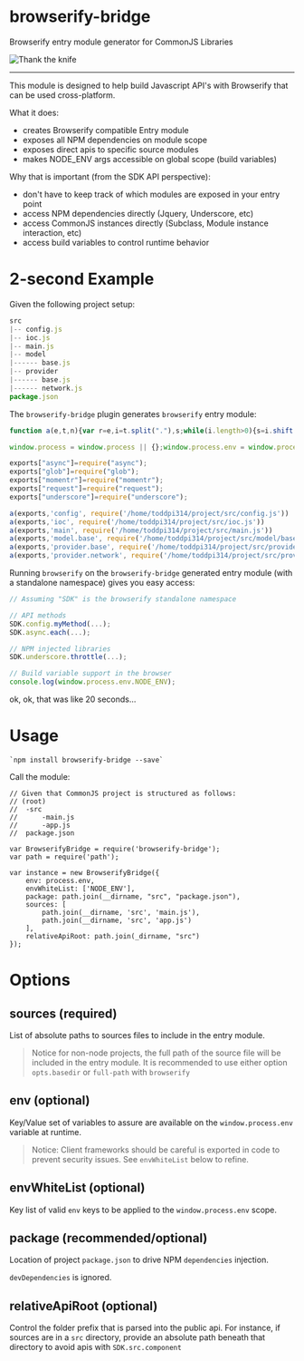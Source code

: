 # browserify-bridge
Browserify entry module generator for CommonJS Libraries

![Thank the knife](http://i.imgur.com/BZ5R5NP.png)

***

This module is designed to help build Javascript API's with Browserify that can be used cross-platform.

What it does:

- creates Browserify compatible Entry module
- exposes all NPM dependencies on module scope
- exposes direct apis to specific source modules
- makes NODE_ENV args accessible on global scope (build variables)

Why that is important (from the SDK API perspective):

- don't have to keep track of which modules are exposed in your entry point
- access NPM dependencies directly (Jquery, Underscore, etc)
- access CommonJS instances directly (Subclass, Module instance interaction, etc)
- access build variables to control runtime behavior

# 2-second Example

Given the following project setup:

```javascript
src
|-- config.js
|-- ioc.js
|-- main.js
|-- model
|------ base.js
|-- provider
|------ base.js
|------ network.js
package.json
```

The `browserify-bridge` plugin generates `browserify` entry module:

```javascript
function a(e,t,n){var r=e,i=t.split("."),s;while(i.length>0){s=i.shift();if(!r[s]){if(i.length>0)r[s]={};else{r[s]=n}}r=r[s]}};

window.process = window.process || {};window.process.env = window.process.env || {};function b(k,v) { window.process.env[k] = v;  };

exports["async"]=require("async");
exports["glob"]=require("glob");
exports["momentr"]=require("momentr");
exports["request"]=require("request");
exports["underscore"]=require("underscore");

a(exports,'config', require('/home/toddpi314/project/src/config.js'))
a(exports,'ioc', require('/home/toddpi314/project/src/ioc.js'))
a(exports,'main', require('/home/toddpi314/project/src/main.js'))
a(exports,'model.base', require('/home/toddpi314/project/src/model/base.js'))
a(exports,'provider.base', require('/home/toddpi314/project/src/provider/base.js'))
a(exports,'provider.network', require('/home/toddpi314/project/src/provider/network.js'))
```

Running `browserify` on the `browserify-bridge` generated entry module (with a standalone namespace) gives you easy access:

```javascript
// Assuming "SDK" is the browserify standalone namespace

// API methods
SDK.config.myMethod(...);
SDK.async.each(...);

// NPM injected libraries
SDK.underscore.throttle(...);

// Build variable support in the browser
console.log(window.process.env.NODE_ENV);
```

ok, ok, that was like 20 seconds...

# Usage

	`npm install browserify-bridge --save`

Call the module:

	// Given that CommonJS project is structured as follows:
	// (root)
	// 	-src
	// 		-main.js
	// 		-app.js
	// 	package.json

	var BrowserifyBridge = require('browserify-bridge');
	var path = require('path');

	var instance = new BrowserifyBridge({
		env: process.env,
		envWhiteList: ['NODE_ENV'],
		package: path.join(__dirname, "src", "package.json"),
		sources: [
			path.join(__dirname, 'src', 'main.js'),
			path.join(__dirname, 'src', 'app.js')
		],
		relativeApiRoot: path.join(_dirname, "src")
	});

# Options

## sources (required)

List of absolute paths to sources files to include in the entry module.

>	Notice for non-node projects, the full path of the source file will be included in the entry module. It is recommended to use either option `opts.basedir` or `full-path` with `browserify`

## env (optional)

Key/Value set of variables to assure are available on the `window.process.env` variable at runtime.

> Notice: Client frameworks should be careful is exported in code to prevent security issues.
> See `envWhiteList` below to refine.

## envWhiteList (optional)

Key list of valid `env` keys to be applied to the `window.process.env` scope.

##  package (recommended/optional)

Location of project `package.json` to drive NPM `dependencies` injection.

`devDependencies` is ignored.

## relativeApiRoot (optional)

Control the folder prefix that is parsed into the public api. For instance, if sources are in a `src` directory, provide an absolute path beneath that directory to avoid apis with `SDK.src.component`

